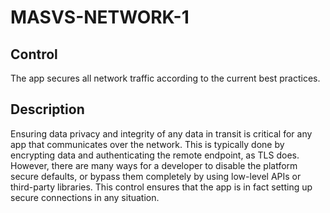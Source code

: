 # MASVS-NETWORK-1

## Control

The app secures all network traffic according to the current best practices.

## Description

Ensuring data privacy and integrity of any data in transit is critical for any app that communicates over the network. This is typically done by encrypting data and authenticating the remote endpoint, as TLS does. However, there are many ways for a developer to disable the platform secure defaults, or bypass them completely by using low-level APIs or third-party libraries. This control ensures that the app is in fact setting up secure connections in any situation.
